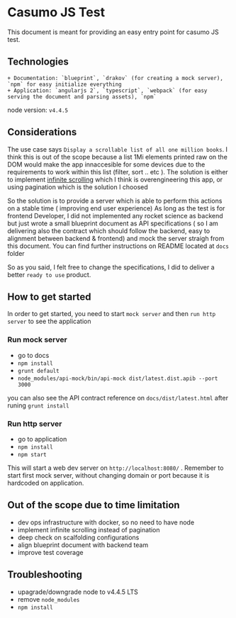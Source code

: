 # Casumo JS Test

This document is meant for providing an easy entry point for casumo JS test.

## Technologies

    + Documentation: `blueprint`, `drakov` (for creating a mock server), `npm` for easy initialize everything
    + Application: `angularjs 2`, `typescript`, `webpack` (for easy serving the document and parsing assets), `npm` 
    
node version: `v4.4.5`
    
## Considerations

The use case says `Display a scrollable list of all one million books`. I think this is out of the scope because a list 
1Mi elements printed raw on the DOM would make the app innaccesible for some devices due to the requirements to work
within this list (filter, sort .. etc ). The solution is either to implement [infinite scrolling](https://www.npmjs.com/package/angular2-infinite-scroll)
which I think is overengineering this app, or using pagination which is the solution I choosed
 
So the solution is to provide a server which is able to perform this actions on a stable time ( improving end user experience)
As long as the test is for frontend Developer, I did not implemented any rocket science as backend but just wrote a small
blueprint document as API specifications ( so I am delivering also the contract which should follow the backend, easy to alignment between backend & frontend)
and mock the server straigh from this document. You can find further instructions on README located at `docs` folder
 
So as you said, I felt free to change the specifications, I did to deliver a better `ready to use` product.



## How to get started

In order to get started, you need to start `mock server` and then `run http server` to see the application

### Run mock server

+ go to docs
+ `npm install`
+ `grunt default`
+ `node_modules/api-mock/bin/api-mock dist/latest.dist.apib --port 3000`

you can also see the API contract reference on `docs/dist/latest.html` after runing `grunt install`


### Run http server

+ go to application
+ `npm install`
+ `npm start` 

This will start a web dev server on `http://localhost:8080/` . Remember to start first mock server, without changing domain or port because it is hardcoded on application.

## Out of the scope due to time limitation

+ dev ops infrastructure with docker, so no need to have node
+ implement infinite scrolling instead of pagination
+ deep check on scalfolding configurations
+ align blueprint document with backend team
+ improve test coverage

## Troubleshooting

+ upagrade/downgrade node to v4.4.5 LTS
+ remove `node_modules`
+ `npm install`